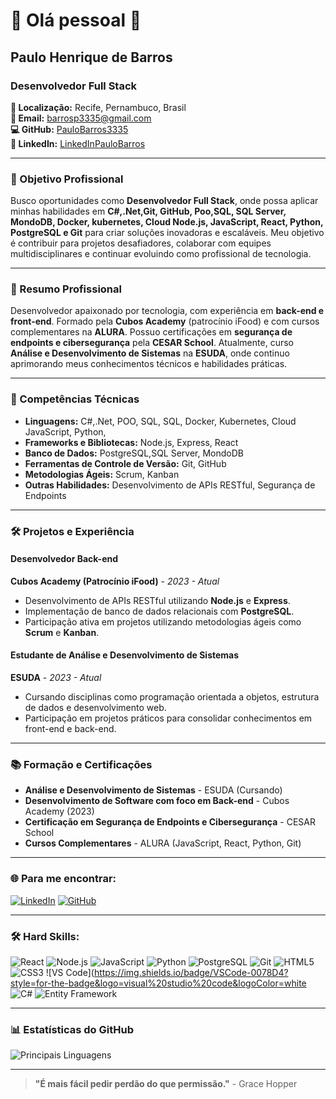 # :rocket: Olá pessoal 👋

## Paulo Henrique de Barros
### Desenvolvedor Full Stack

**📍 Localização:** Recife, Pernambuco, Brasil  
**📧 Email:** barrosp3335@gmail.com  
**💻 GitHub:** [PauloBarros3335](https://github.com/PauloBarros3335)  
**🔗 LinkedIn:** [LinkedInPauloBarros](https://www.linkedin.com/in/paulo-barros-3bb732270/)  


---

### 🎯 Objetivo Profissional
Busco oportunidades como **Desenvolvedor Full Stack**, onde possa aplicar minhas habilidades em **C#,.Net,Git, GitHub, Poo,SQL, SQL Server, MondoDB, Docker, kubernetes, Cloud Node.js, JavaScript, React, Python, PostgreSQL e Git** para criar soluções inovadoras e escaláveis. Meu objetivo é contribuir para projetos desafiadores, colaborar com equipes multidisciplinares e continuar evoluindo como profissional de tecnologia.

---

### 🚀 Resumo Profissional
Desenvolvedor apaixonado por tecnologia, com experiência em **back-end e front-end**. Formado pela **Cubos Academy** (patrocínio iFood) e com cursos complementares na **ALURA**. Possuo certificações em **segurança de endpoints e cibersegurança** pela **CESAR School**. Atualmente, curso **Análise e Desenvolvimento de Sistemas** na **ESUDA**, onde continuo aprimorando meus conhecimentos técnicos e habilidades práticas.

---

### 💼 Competências Técnicas

- **Linguagens:** C#,.Net, POO, SQL, SQL, Docker, Kubernetes, Cloud JavaScript, Python, 
- **Frameworks e Bibliotecas:** Node.js, Express, React
- **Banco de Dados:** PostgreSQL,SQL Server, MondoDB 
- **Ferramentas de Controle de Versão:** Git, GitHub
- **Metodologias Ágeis:** Scrum, Kanban
- **Outras Habilidades:** Desenvolvimento de APIs RESTful, Segurança de Endpoints

---

### 🛠️ Projetos e Experiência

#### **Desenvolvedor Back-end**  
**Cubos Academy (Patrocínio iFood)** - *2023 - Atual*  
- Desenvolvimento de APIs RESTful utilizando **Node.js** e **Express**.
- Implementação de banco de dados relacionais com **PostgreSQL**.
- Participação ativa em projetos utilizando metodologias ágeis como **Scrum** e **Kanban**.

#### **Estudante de Análise e Desenvolvimento de Sistemas**  
**ESUDA** - *2023 - Atual*  
- Cursando disciplinas como programação orientada a objetos, estrutura de dados e desenvolvimento web.
- Participação em projetos práticos para consolidar conhecimentos em front-end e back-end.

---

### 📚 Formação e Certificações

- **Análise e Desenvolvimento de Sistemas** - ESUDA (Cursando)  
- **Desenvolvimento de Software com foco em Back-end** - Cubos Academy (2023)  
- **Certificação em Segurança de Endpoints e Cibersegurança** - CESAR School  
- **Cursos Complementares** - ALURA (JavaScript, React, Python, Git)

---

### 🌐 Para me encontrar:
[![LinkedIn](https://img.shields.io/badge/LinkedIn-0077B5?style=for-the-badge&logo=linkedin&logoColor=white)](https://www.linkedin.com/in/paulo-barros-3bb732270/)
[![GitHub](https://img.shields.io/badge/GitHub-100000?style=for-the-badge&logo=github&logoColor=white)](https://github.com/PauloBarros3335)

---

### 🛠️ Hard Skills:

![React](https://img.shields.io/badge/React-20232A?style=for-the-badge&logo=react&logoColor=61DAFB)
![Node.js](https://img.shields.io/badge/Node%20js-339933?style=for-the-badge&logo=nodedotjs&logoColor=white)
![JavaScript](https://img.shields.io/badge/JavaScript-323330?style=for-the-badge&logo=javascript&logoColor=F7DF1E)
![Python](https://img.shields.io/badge/Python-3776AB?style=for-the-badge&logo=python&logoColor=white)
![PostgreSQL](https://img.shields.io/badge/PostgreSQL-316192?style=for-the-badge&logo=postgresql&logoColor=white)
![Git](https://img.shields.io/badge/Git-F05032?style=for-the-badge&logo=git&logoColor=white)
![HTML5](https://img.shields.io/badge/HTML5-E34F26?style=for-the-badge&logo=html5&logoColor=white)
![CSS3](https://img.shields.io/badge/CSS3-1572B6?style=for-the-badge&logo=css3&logoColor=white)
![VS Code](https://img.shields.io/badge/VSCode-0078D4?style=for-the-badge&logo=visual%20studio%20code&logoColor=white
![C#](https://raw.githubusercontent.com/seu-usuario/seu-repositorio/main/csharp-badge.png)
![Entity Framework](https://raw.githubusercontent.com/seu-usuario/seu-repositorio/main/entityframework-badge.png)

---

### 📊 Estatísticas do GitHub

![Principais Linguagens](https://github-readme-stats.vercel.app/api/top-langs/?username=PauloBarros3335&theme=tokyonight&hide_border=true)

---

> **"É mais fácil pedir perdão do que permissão."** - Grace Hopper
